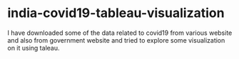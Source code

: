 # india-covid19-tableau-visualization
I have downloaded some of the data related to covid19 from various website and also from government website and tried to explore some visualization on it using taleau. 
